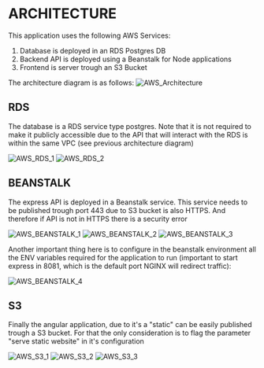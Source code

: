 # ARCHITECTURE

This application uses the following AWS Services:
1) Database is deployed in an RDS Postgres DB
2) Backend API is deployed using a Beanstalk for Node applications
3) Frontend is server trough an S3 Bucket

The architecture diagram is as follows:
![AWS_Architecture](diagram.png)

## RDS

The database is a RDS service type postgres. Note that it is not required to make it publicly accessible due to the API that will interact with the RDS is within the same VPC (see previous architecture diagram)

![AWS_RDS_1](../screenshots/aws_rds_1.png)
![AWS_RDS_2](../screenshots/aws_rds_2.png)

## BEANSTALK

The express API is deployed in a Beanstalk service. This service needs to be published trough port 443 due to S3 bucket is also HTTPS. And therefore if API is not in HTTPS there is a security error 

![AWS_BEANSTALK_1](../screenshots/aws_beanstalk_1.png)
![AWS_BEANSTALK_2](../screenshots/aws_beanstalk_2.png)
![AWS_BEANSTALK_3](../screenshots/aws_beanstalk_3.png)

Another important thing here is to configure in the beanstalk environment all the ENV variables required for the application to run (important to start express in 8081, which is the default port NGINX will redirect traffic):

![AWS_BEANSTALK_4](../screenshots/aws_beanstalk_4.png)

## S3

Finally the angular application, due to it's a "static" can be easily published trough a S3 bucket. For that the only consideration is to flag the parameter "serve static website" in it's configuration

![AWS_S3_1](../screenshots/aws_s3_1.png)
![AWS_S3_2](../screenshots/aws_s3_2.png)
![AWS_S3_3](../screenshots/aws_s3_3.png)
